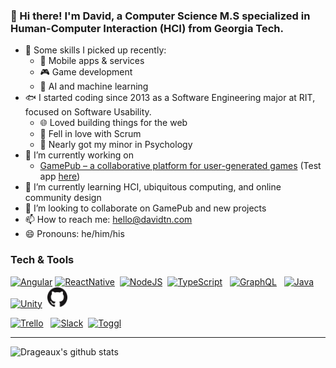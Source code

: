 

<!--
**Drageaux/Drageaux** is a ✨ _special_ ✨ repository because its `README.md` (this file) appears on your GitHub profile.

Here are some ideas to get you started:
-->

### 👋 Hi there! I'm David, a Computer Science M.S specialized in Human-Computer Interaction (HCI) from Georgia Tech. 
- 🐲 Some skills I picked up recently:
  - 📱 Mobile apps & services
  - 🎮 Game development
  - 🤖 AI and machine learning
- 🐟 I started coding since 2013 as a Software Engineering major at RIT, focused on Software Usability. 
  - 🌐 Loved building things for the web
  - 📅 Fell in love with Scrum
  - 🔮 Nearly got my minor in Psychology
- 🔭 I’m currently working on 
  - [GamePub – a collaborative platform for user-generated games](https://github.com/Drageaux/gamepub-web) (Test app [here](https://gamepub-staging.herokuapp.com/))
- 🌱 I’m currently learning HCI, ubiquitous computing, and online community design
- 👯 I’m looking to collaborate on GamePub and new projects
- 📫 How to reach me: hello@davidtn.com
- 😄 Pronouns: he/him/his

### Tech & Tools

[<img alt="Angular" title="Angular" height="32px" src="https://upload.wikimedia.org/wikipedia/commons/thumb/c/cf/Angular_full_color_logo.svg/250px-Angular_full_color_logo.svg.png" />]()
[<img alt="ReactNative" title="ReactNative" height="32px" src="https://upload.wikimedia.org/wikipedia/commons/thumb/a/a7/React-icon.svg/220px-React-icon.svg.png" />]()&nbsp;
[<img alt="NodeJS" title="NodeJS" height="32px" src="https://upload.wikimedia.org/wikipedia/commons/thumb/d/d9/Node.js_logo.svg/220px-Node.js_logo.svg.png" />]()&nbsp;
[<img alt="TypeScript" title="TypeScript" height="32px" src="https://upload.wikimedia.org/wikipedia/commons/thumb/4/4c/Typescript_logo_2020.svg/800px-Typescript_logo_2020.svg.png" />]()&nbsp;&nbsp;
[<img alt="GraphQL" title="GraphQL" height="32px" src="https://upload.wikimedia.org/wikipedia/commons/thumb/1/17/GraphQL_Logo.svg/225px-GraphQL_Logo.svg.png" />]()&nbsp;&nbsp;
[<img alt="Java" title="Java" height="32px" src="https://upload.wikimedia.org/wikipedia/en/thumb/3/30/Java_programming_language_logo.svg/121px-Java_programming_language_logo.svg.png" />]()&nbsp;&nbsp;
[<img alt="Unity" title="Unity" height="32px" src="https://upload.wikimedia.org/wikipedia/commons/thumb/c/c4/Unity_2021.svg/1920px-Unity_2021.svg.png" />]()&nbsp;
[<img alt="GitHub" title="GitHub" height="32px" src="https://raw.githubusercontent.com/github/explore/78df643247d429f6cc873026c0622819ad797942/topics/github/github.png" />]()&nbsp;&nbsp;
<br/>

[<img alt="Trello" title="Trello" height="32px" src="https://upload.wikimedia.org/wikipedia/en/thumb/8/8c/Trello_logo.svg/1920px-Trello_logo.svg.png" />]()&nbsp;&nbsp;
[<img alt="Slack" title="Slack" height="32px" src="https://upload.wikimedia.org/wikipedia/commons/thumb/b/b9/Slack_Technologies_Logo.svg/498px-Slack_Technologies_Logo.svg.png?20190329191645" />]()&nbsp;
[<img alt="Toggl" title="Toggl" height="32px" src="https://upload.wikimedia.org/wikipedia/commons/thumb/a/a4/Tracklogo.png/220px-Tracklogo.png" />]()&nbsp;&nbsp;
<br/> 

---

![Drageaux's github stats](https://github-readme-stats.vercel.app/api?username=Drageaux&count_private=true&show_icons=true)
